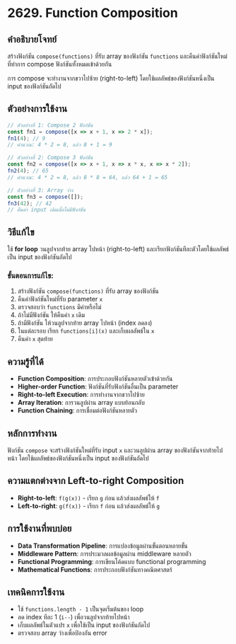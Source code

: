 # 2629. Function Composition

## คำอธิบายโจทย์
สร้างฟังก์ชัน `compose(functions)` ที่รับ array ของฟังก์ชัน `functions` และคืนค่าฟังก์ชันใหม่ที่ทำการ compose ฟังก์ชันทั้งหมดเข้าด้วยกัน

การ compose จะทำงานจากขวาไปซ้าย (right-to-left) โดยใช้ผลลัพธ์ของฟังก์ชันหนึ่งเป็น input ของฟังก์ชันถัดไป

## ตัวอย่างการใช้งาน
```javascript
// ตัวอย่างที่ 1: Compose 2 ฟังก์ชัน
const fn1 = compose([x => x + 1, x => 2 * x]);
fn1(4); // 9
// คำนวณ: 4 * 2 = 8, แล้ว 8 + 1 = 9

// ตัวอย่างที่ 2: Compose 3 ฟังก์ชัน
const fn2 = compose([x => x + 1, x => x * x, x => x * 2]);
fn2(4); // 65
// คำนวณ: 4 * 2 = 8, แล้ว 8 * 8 = 64, แล้ว 64 + 1 = 65

// ตัวอย่างที่ 3: Array ว่าง
const fn3 = compose([]);
fn3(42); // 42
// คืนค่า input เดิมเมื่อไม่มีฟังก์ชัน
```

## วิธีแก้ไข
ใช้ **for loop** วนลูปจากท้าย array ไปหน้า (right-to-left) และเรียกฟังก์ชันทีละตัวโดยใช้ผลลัพธ์เป็น input ของฟังก์ชันถัดไป

### ขั้นตอนการแก้ไข:
1. สร้างฟังก์ชัน `compose(functions)` ที่รับ array ของฟังก์ชัน
2. คืนค่าฟังก์ชันใหม่ที่รับ parameter `x`
3. ตรวจสอบว่า `functions` มีค่าหรือไม่
4. ถ้าไม่มีฟังก์ชัน ให้คืนค่า `x` เดิม
5. ถ้ามีฟังก์ชัน ให้วนลูปจากท้าย array ไปหน้า (index ลดลง)
6. ในแต่ละรอบ เรียก `functions[i](x)` และเก็บผลลัพธ์ใน `x`
7. คืนค่า `x` สุดท้าย

## ความรู้ที่ได้
- **Function Composition**: การประกอบฟังก์ชันหลายตัวเข้าด้วยกัน
- **Higher-order Function**: ฟังก์ชันที่รับฟังก์ชันอื่นเป็น parameter
- **Right-to-left Execution**: การทำงานจากขวาไปซ้าย
- **Array Iteration**: การวนลูปผ่าน array แบบย้อนกลับ
- **Function Chaining**: การเชื่อมต่อฟังก์ชันหลายตัว

## หลักการทำงาน
ฟังก์ชัน `compose` จะสร้างฟังก์ชันใหม่ที่รับ input `x` และวนลูปผ่าน array ของฟังก์ชันจากท้ายไปหน้า โดยใช้ผลลัพธ์ของฟังก์ชันหนึ่งเป็น input ของฟังก์ชันถัดไป

## ความแตกต่างจาก Left-to-right Composition
- **Right-to-left**: `f(g(x))` - เรียก `g` ก่อน แล้วส่งผลลัพธ์ให้ `f`
- **Left-to-right**: `g(f(x))` - เรียก `f` ก่อน แล้วส่งผลลัพธ์ให้ `g`

## การใช้งานที่พบบ่อย
- **Data Transformation Pipeline**: การแปลงข้อมูลผ่านขั้นตอนหลายขั้น
- **Middleware Pattern**: การประมวลผลข้อมูลผ่าน middleware หลายตัว
- **Functional Programming**: การเขียนโค้ดแบบ functional programming
- **Mathematical Functions**: การประกอบฟังก์ชันทางคณิตศาสตร์

## เทคนิคการใช้งาน
- ใช้ `functions.length - 1` เป็นจุดเริ่มต้นของ loop
- ลด index ทีละ 1 (`i--`) เพื่อวนลูปจากท้ายไปหน้า
- เก็บผลลัพธ์ในตัวแปร `x` เพื่อใช้เป็น input ของฟังก์ชันถัดไป
- ตรวจสอบ array ว่างเพื่อป้องกัน error

